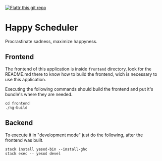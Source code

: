 [![Flattr this git repo](http://api.flattr.com/button/flattr-badge-large.png)](https://flattr.com/submit/auto?user_id=frteodoro&url=https://github.com/frt/happyscheduler&title=happyscheduler&language=en_GB&tags=github,todo-list,yesod,angular,todo,todolist,angular4&category=software)

# Happy Scheduler

Procrastinate sadness, maximize happyness.

## Frontend

The frontend of this application is inside `frontend` directory, look for the
README.md there to know how to build the frontend, wich is necessary to use
this application.

Executing the following commands should build the frontend and put it's bundle's
where they are needed.

    cd frontend
    ./ng-build

## Backend

To execute it in "development mode" just do the following, after the frontend was
built.

    stack install yesod-bin --install-ghc
    stack exec -- yesod devel
